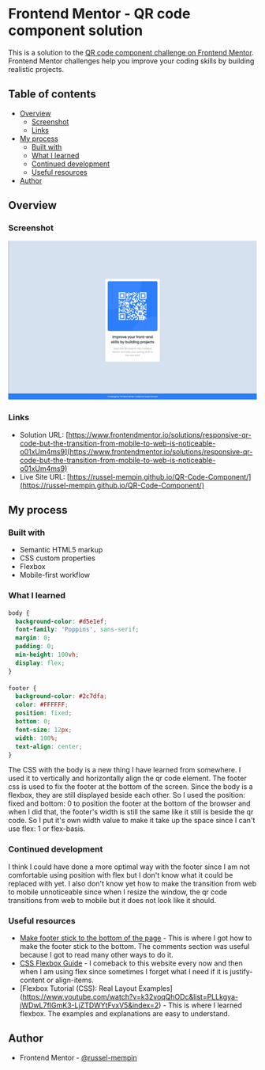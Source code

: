 # Frontend Mentor - QR code component solution

This is a solution to the [QR code component challenge on Frontend Mentor](https://www.frontendmentor.io/challenges/qr-code-component-iux_sIO_H). Frontend Mentor challenges help you improve your coding skills by building realistic projects. 

## Table of contents

- [Overview](#overview)
  - [Screenshot](#screenshot)
  - [Links](#links)
- [My process](#my-process)
  - [Built with](#built-with)
  - [What I learned](#what-i-learned)
  - [Continued development](#continued-development)
  - [Useful resources](#useful-resources)
- [Author](#author)

## Overview

### Screenshot

![QR Code Project Screenshot](screenshot.png)

### Links

- Solution URL: [https://www.frontendmentor.io/solutions/responsive-qr-code-but-the-transition-from-mobile-to-web-is-noticeable-o01xUm4ms9](https://www.frontendmentor.io/solutions/responsive-qr-code-but-the-transition-from-mobile-to-web-is-noticeable-o01xUm4ms9)
- Live Site URL: [https://russel-mempin.github.io/QR-Code-Component/](https://russel-mempin.github.io/QR-Code-Component/)

## My process

### Built with

- Semantic HTML5 markup
- CSS custom properties
- Flexbox
- Mobile-first workflow


### What I learned

```css
body {
  background-color: #d5e1ef;
  font-family: 'Poppins', sans-serif;
  margin: 0;
  padding: 0;
  min-height: 100vh;
  display: flex;
}

footer {
  background-color: #2c7dfa;
  color: #FFFFFF;
  position: fixed;
  bottom: 0;
  font-size: 12px;
  width: 100%;
  text-align: center;
}
```

The CSS with the body is a new thing I have learned from somewhere. I used it to vertically and horizontally align the qr code element. The footer css is used to fix the footer at the bottom of the screen. Since the body is a flexbox, they are still displayed beside each other. So I used the position: fixed and bottom: 0 to position the footer at the bottom of the browser and when I did that, the footer's width is still the same like it still is beside the qr code. So I put it's own width value to make it take up the space since I can't use flex: 1 or flex-basis.

### Continued development

I think I could have done a more optimal way with the footer since I am not comfortable using position with flex but I don't know what it could be replaced with yet. I also don't know yet how to make the transition from web to mobile unnoticeable since when I resize the window, the qr code transitions from web to mobile but it does not look like it should.

### Useful resources

- [Make footer stick to the bottom of the page](https://dev.to/nehalahmadkhan/how-to-make-footer-stick-to-bottom-of-web-page-3i14) - This is where I got how to make the footer stick to the bottom. The comments section was useful because I got to read many other ways to do it.
- [CSS Flexbox Guide](https://css-tricks.com/snippets/css/a-guide-to-flexbox/) - I comeback to this website every now and then when I am using flex since sometimes I forget what I need if it is justify-content or align-items.
- [Flexbox Tutorial (CSS): Real Layout Examples] (https://www.youtube.com/watch?v=k32voqQhODc&list=PLLkgya-jWDwL7fIGmK3-LjZTDWYtFvxV5&index=2) - This is where I learned flexbox. The examples and explanations are easy to understand. 


## Author

- Frontend Mentor - [@russel-mempin](https://www.frontendmentor.io/profile/russel-mempin)
